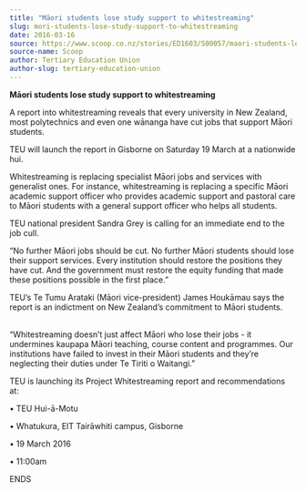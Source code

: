 ```yaml
---
title: "Māori students lose study support to whitestreaming"
slug: mori-students-lose-study-support-to-whitestreaming
date: 2016-03-16
source: https://www.scoop.co.nz/stories/ED1603/S00057/maori-students-lose-study-support-to-whitestreaming.htm
source-name: Scoop
author: Tertiary Education Union
author-slug: tertiary-education-union
---
```


<p><strong>Māori students lose study support to
whitestreaming</strong></p>

<p>A report into whitestreaming
reveals that every university in New Zealand, most
polytechnics and even one wānanga have cut jobs that
support Māori students.</p>

<p>TEU will launch the report in
Gisborne on Saturday 19 March at a nationwide
hui.</p>

<p>Whitestreaming is replacing specialist Māori jobs
and services with generalist ones. For instance,
whitestreaming is replacing a specific Māori academic
support officer who provides academic support and pastoral
care to Māori students with a general support officer who
helps all students.</p>

<p>TEU national president Sandra Grey is
calling for an immediate end to the job cull.</p>

<p>“No
further Māori jobs should be cut. No further Māori
students should lose their support services. Every
institution should restore the positions they have cut. And
the government must restore the equity funding that made
these positions possible in the first place.”</p>

<p>TEU’s Te
Tumu Arataki (Māori vice-president) James Houkāmau says
the report is an indictment on New Zealand’s commitment to
Māori students.</p>

<p><br>“Whitestreaming doesn’t just
affect Māori who lose their jobs - it undermines kaupapa
Māori teaching, course content and programmes. Our
institutions have failed to invest in their Māori students
and they’re neglecting their duties under Te Tiriti o
Waitangi.”</p>

<p>TEU is launching its Project Whitestreaming
report and recommendations at:</p>

<p>•	TEU
Hui-ā-Motu</p>

<p>•	Whatukura, EIT Tairāwhiti campus,
Gisborne</p>

<p>•	19 March
2016</p>

<p>•	11:00am</p>

<p>ENDS
</p>

